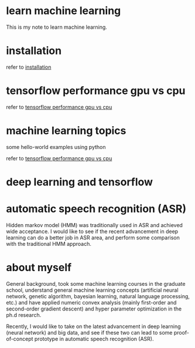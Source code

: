 # learn machine learning
This is my note to learn machine learning.

# installation
refer to [installation](docs/installation.md)

# tensorflow performance gpu vs cpu
refer to [tensorflow performance gpu vs cpu](docs/tensorflow-gpu-vs-cpu.md)

# machine learning topics
some hello-world examples using python

refer to [tensorflow performance gpu vs cpu](docs/tensorflow-gpu-vs-cpu.md)

# deep learning and tensorflow

# automatic speech recognition (ASR)
Hidden markov model (HMM) was traditionally used in ASR and achieved wide acceptance. I would like to see if the recent advancement in deep learning can do a better job in ASR area, and perform some comparison with the traditional HMM approach.

# about myself
General background, took some machine learning courses in the graduate school, understand general machine learning concepts (artificial neural network, genetic algorithm, bayesian learning, natural language processing, etc.) and have applied numeric convex analysis (mainly first-order and second-order gradient descent) and hyper parameter optimization in the ph.d research.

Recently, I would like to take on the latest advancement in deep learning (neural network) and big data, and see if these two can lead to some proof-of-concept prototype in automatic speech recognition (ASR).